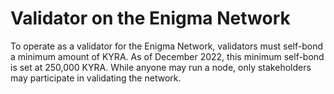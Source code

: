 # Validator on the Enigma Network

To operate as a validator for the Enigma Network, validators must self-bond a minimum amount of KYRA. As of December 2022, this minimum self-bond is set at 250,000 KYRA. While anyone may run a node, only stakeholders may participate in validating the network.
